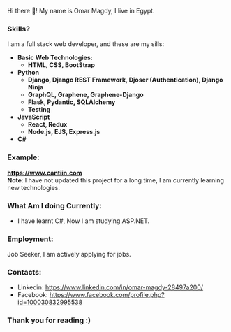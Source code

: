 
Hi there 👋! My name is Omar Magdy, I live in Egypt. 



### Skills?
I am a full stack web developer, and these are my sills:

<b>


- Basic Web Technologies:
	- HTML, CSS, BootStrap
- Python 
	- Django, Django REST Framework, Djoser (Authentication), 
		Django Ninja
	- GraphQL, Graphene, Graphene-Django
	- Flask, Pydantic, SQLAlchemy
	- Testing
- JavaScript
	- React, Redux
	- Node.js, EJS, Express.js
- C#
</b>



### Example:
**https://www.cantiin.com**  
**Note**: I have not updated this project for a long time, 
I am currently learning new technologies.




### What Am I doing Currently:
- I have learnt C#, Now I am studying ASP.NET.


### Employment:
Job Seeker, I am actively applying for jobs.



### Contacts:
- Linkedin: https://www.linkedin.com/in/omar-magdy-28497a200/
- Facebook: https://www.facebook.com/profile.php?id=100030832995538


### Thank you for reading :)

<!--
**OmarThinks/OmarThinks** is a ✨ _special_ ✨ repository because its `README.md` (this file) appears on your GitHub profile.

Here are some ideas to get you started:

- 🔭 I’m currently working on ...
- 🌱 I’m currently learning ...
- 👯 I’m looking to collaborate on ...
- 🤔 I’m looking for help with ...
- 💬 Ask me about ...
- 📫 How to reach me: ...
- ⚡ Fun fact: ...
-->
